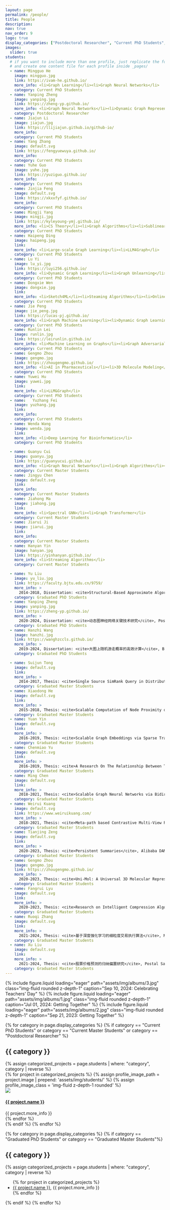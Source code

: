 ```yaml
---
layout: page
permalink: /people/
title: People
description: 
nav: true
nav_order: 9
logo: true
display_categories: ["Postdoctoral Researcher", "Current PhD Students", "Current Master Students", "Graduated PhD Students", "Graduated Master Students"]
images:
  slider: true
students:
  # if you want to include more than one profile, just replicate the following block
  # and create one content file for each profile inside _pages/
  - name: Mingguo He
    image: mingguo.jpg
    link: https://ivam-he.github.io/
    more_info: <li>Graph Learning</li><li>Graph Neural Networks</li>
    category: Current PhD Students
  - name: Yanping Zheng
    image: yanping.jpg
    link: https://zheng-yp.github.io/
    more_info: <li>Graph Neural Networks</li><li>Dynamic Graph Representation Learning</li>
    category: Postdoctoral Researcher
  - name: Jiajun Li
    image: jiajun.jpg
    link: https://llijiajun.github.io/github-io/
    more_info: 
    category: Current PhD Students
  - name: Yang Zhang
    image: default.svg
    link: https://fengyuewuya.github.io/
    more_info: 
    category: Current PhD Students
  - name: Yuhe Guo
    image: yuhe.jpg
    link: https://yuziguo.github.io/
    more_info: 
    category: Current PhD Students
  - name: Jinjia Feng
    image: default.svg
    link: https://xkxxfyf.github.io/
    more_info: 
    category: Current PhD Students
  - name: Mingji Yang
    image: mingji.jpg
    link: https://kyleyoung-ymj.github.io/
    more_info: <li>CS Theory</li><li>Graph Algorithms</li><li>Sublinear Algorithms</li>
    category: Current PhD Students
  - name: Haipeng Ding
    image: haipeng.jpg
    link: 
    more_info: <li>Large-scale Graph Learning</li><li>LLM4Graph</li>
    category: Current PhD Students
  - name: Lu Yi
    image: lu_yi.jpg
    link: https://luyi256.github.io/
    more_info: <li>Dynamic Graph Learning</li><li>Graph Unlearning</li><li>Scalable Algorithms</li>
    category: Current PhD Students
  - name: Dongxie Wen
    image: dongxie.jpg
    link: 
    more_info: <li>Sketch4ML</li><li>Steaming Algorithms</li><li>Online Learning</li>
    category: Current PhD Students
  - name: Jie Peng
    image: jie_peng.jpg
    link: https://lucas-pj.github.io/
    more_info: <li>Graph Machine Learning</li><li>Dynamic Graph Learning</li>
    category: Current PhD Students
  - name: Runlin Lei
    image: runlin.jpg
    link: https://leirunlin.github.io/
    more_info: <li>Machine Learning on Graphs</li><li>Graph Adversarial Attack & Defense</li><li>LLM4Graph</li>
    category: Current PhD Students
  - name: Gengmo Zhou
    image: gengmo.jpg
    link: https://zhougengmo.github.io/
    more_info: <li>AI in Pharmaceuticals</li><li>3D Molecule Modeling</li>
    category: Current PhD Students
  - name: Yuwei Hu
    image: yuwei.jpg
    link: 
    more_info: <li>LLM&Graph</li>
    category: Current PhD Students
  - name:   Yuzhang Fei
    image: yuzhang.jpg
    link: 
    more_info: 
    category: Current PhD Students
  - name: Wenda Wang
    image: wenda.jpg
    link: 
    more_info: <li>Deep Learning for Bioinformatics</li>
    category: Current PhD Students

  - name: Guanyu Cui
    image: guanyu.jpg
    link: https://guanyucui.github.io/
    more_info: <li>Graph Neural Networks</li><li>Graph Algorithms</li><li>Graph Algorithm Alignment</li>
    category: Current Master Students
  - name: Jingyu Chen
    image: default.svg
    link: 
    more_info: 
    category: Current Master Students
  - name: Jiahong Ma
    image: jiahong.jpg
    link: 
    more_info: <li>Spectral GNN</li><li>Graph Transformer</li>
    category: Current Master Students
  - name: Jiarui Ji
    image: jiarui.jpg
    link: 
    more_info: 
    category: Current Master Students
  - name: Hanyan Yin
    image: hanyan.jpg
    link: https://yinhanyan.github.io/
    more_info: <li>Streaming Algorithms</li>
    category: Current Master Students

  - name: Yu Liu
    image: yu_liu.jpg
    link: https://faculty.bjtu.edu.cn/9759/
    more_info: >
      2014-2018, Dissertation: <cite>Structural-Based Approximate Algorithms for Massive Graphs</cite>, Lecturer of Beijing Jiaotong University (co-supervised with <a href="https://www.cs.helsinki.fi/u/jilu/">Jiaheng Lu</a>), Former Peking University Boya Postdoctoral Fellowship (Outstanding Postdoctoral)
    category: Graduated PhD Students
  - name: Yanping Zheng
    image: yanping.jpg
    link: https://zheng-yp.github.io/
    more_info: >
      2020-2024, Dissertation: <cite>动态图神经网络关键技术研究</cite>, Postdoctoral Researcher of Gaoling School of Artificial Intelligence, Renmin University of China
    category: Graduated PhD Students
  - name: Hanzhi Wang
    image: hanzhi.jpg
    link: https://wanghzccls.github.io/
    more_info: >
      2019-2024, Dissertation: <cite>大图上随机游走概率的高效计算</cite>, Baidu Scholarship, MSRA Fellowship, Wu Yuzhang Scholarship, National Scholarship
    category: Graduated PhD Students

  - name: Suijun Tong
    image: default.svg
    link: 
    more_info: >
      2014-2017, Thesis: <cite>Single Source SimRank Query in Distributed System</cite>, IBM
    category: Graduated Master Students
  - name: Xiaodong He
    image: default.svg
    link: 
    more_info: >
      2015-2018, Thesis: <cite>Scalable Computation of Node Proximity on Large Graphs</cite>, 4paradigm
    category: Graduated Master Students
  - name: Yuan Yin
    image: default.svg
    link: 
    more_info: >
      2016-2019, Thesis: <cite>Scalable Graph Embeddings via Sparse Transpose Proximities</cite>, ByteDance
    category: Graduated Master Students
  - name: Chenmiao Yu
    image: default.svg
    link: 
    more_info: >
      2016-2019, Thesis: <cite>A Research On The Relationship Between Traditional Graph Embedding Methods And Graph Convolutional Neural Networks</cite>, Civil Servant
    category: Graduated Master Students
  - name: Ming Chen
    image: default.svg
    link: 
    more_info: >
      2018-2021, Thesis: <cite>Scalable Graph Neural Networks via Bidirectional Propagation</cite> (Outstanding master degree thesis of Renmin University of China), Central Enterprise
    category: Graduated Master Students
  - name: Weirui Kuang
    image: default.svg
    link: https://www.weiruikuang.com/
    more_info: >
      2018-2021, Thesis: <cite>Meta-path based Contrastive Multi-View Representation Learning on Heterogeneous Graphs</cite>, Alibaba DAMO Academy
    category: Graduated Master Students
  - name: Tianjing Zeng
    image: default.svg
    link: 
    more_info: >
      2020-2023, Thesis: <cite>Persistent Summaries</cite>, Alibaba DAMO Academy
    category: Graduated Master Students
  - name: Gengmo Zhou
    image: gengmo.jpg
    link: https://zhougengmo.github.io/
    more_info: >
      2020-2023, Thesis: <cite>Uni-Mol: A Universal 3D Molecular Representation Learning Framework</cite>
    category: Graduated Master Students
  - name: Fangrui Lyu
    image: default.svg
    link: 
    more_info: >
      2020-2023, Thesis: <cite>Research on Intelligent Compression Algorithm Based on Log Data</cite>, China Development Bank
    category: Graduated Master Students
  - name: Ruoqi Zhang
    image: default.svg
    link: 
    more_info: >
      2021-2024, Thesis: <cite>基于深度强化学习的细粒度交易执行算法</cite>, Metabit Trading
    category: Graduated Master Students
  - name: Xu Liu
    image: default.svg
    link: 
    more_info: >
      2021-2024, Thesis: <cite>股票价格预测的归纳偏置研究</cite>, Postal Savings Bank of China
    category: Graduated Master Students
---
```


<swiper-container keyboard="true" navigation="true" pagination="true" pagination-clickable="true" pagination-dynamic-bullets="true" rewind="true" autoplay-delay="5000" autoplay-disable-on-interaction="true">
  <swiper-slide>{% include figure.liquid loading="eager" path="assets/img/albums/3.jpg" class="img-fluid rounded z-depth-1" caption="Sep 10, 2024: Celebrating Teachers' Day" %}</swiper-slide>
  <swiper-slide>{% include figure.liquid loading="eager" path="assets/img/albums/1.jpg" class="img-fluid rounded z-depth-1" caption="Jul 01, 2024: Getting Together" %}</swiper-slide>
  <swiper-slide>{% include figure.liquid loading="eager" path="assets/img/albums/2.jpg" class="img-fluid rounded z-depth-1" caption="Sep 21, 2023: Getting Together" %}</swiper-slide>
</swiper-container>

{% for category in page.display_categories %}
  {% if category == "Current PhD Students" or category == "Current Master Students" or category == "Postdoctoral Researcher" %}
  <h2 class="category">{{ category }}</h2>
  {% assign categorized_projects = page.students | where: "category", category | reverse %}
  <div class="row row-cols-2 row-cols-md-4">
  {% for project in categorized_projects %}
    {% assign profile_image_path = project.image | prepend: 'assets/img/students/' %}
    {% assign profile_image_class = 'img-fluid z-depth-1 rounded' %}
    <div class="col my-1 px-1">
      <div class="card hoverable h-100">
        <div class="col">
          <a href="{{ project.link }}" class="no-decoration">
            <img
              src="{{ profile_image_path | prepend: site.baseurl }}"
              class="img-fluid rounded-start"
              loading="lazy"
            />
          </a>
        </div>
        <div class="col">
          <div class="card-body p-3">
              <h4 class="card-title text-center"><a href="{{ project.link }}">{{ project.name }}</a></h4>
              <div class="card-text text-center">{{ project.more_info }}</div>
          </div>
        </div>
      </div>
    </div>
  {% endfor %}
  </div>
  {% endif %}
{% endfor %}

{% for category in page.display_categories %}
  {% if category ==  "Graduated PhD Students" or category == "Graduated Master Students"%}
  <h2 class="category mt-3">{{ category }}</h2>
  {% assign categorized_projects = page.students | where: "category", category | reverse %}
  <ul>
  {% for project in categorized_projects %}
      <li><a href="{{ project.link }}">{{ project.name }}</a>, {{ project.more_info }}</li>
  {% endfor %}
  </ul>
  {% endif %}
{% endfor %}